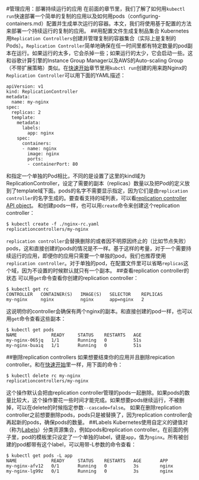 #管理应用：部署持续运行的应用
在前面的章节里，我们了解了如何用`kubectl run`快速部署一个简单的复制的应用以及如何用pods（configuring-containers.md）配置并生成单次运行的容器。本文，我们将使用基于配置的方法来部署一个持续运行的复制的应用。
##用配置文件生成复制品集合
Kubernetes用`Replication Controllers`创建并管理复制的容器集合（实际上是复制的Pods）。`Replication Controller`简单地确保在任一时间里都有特定数量的pod副本在运行。如果运行的太多，它会杀掉一些；如果运行的太少，它会启动一些。这和谷歌计算引擎的Instance Group Manager以及AWS的Auto-scaling Group（不带扩展策略）类似。在[快速开始](http://kubernetes.io/v1.0/docs/user-guide/quick-start.html)章节里用`kubctl run`创建的用来跑Nginx的`Replication Controller`可以用下面的YAML描述：
```
apiVersion: v1
kind: ReplicationController
metadata:
  name: my-nginx
spec:
  replicas: 2
  template:
    metadata:
      labels:
        app: nginx
    spec:
      containers:
      - name: nginx
        image: nginx
        ports:
        - containerPort: 80
```
和指定一个单独的Pod相比，不同的是设置了这里的kind域为ReplicationController，设定了需要的副本（replicas）数量以及把Pod的定义放到了template域下面。pods的名字不需要显示指定，因为它们是由`replication controller`的名字生成的。要查看支持的域列表，可以看[replication controller API object](https://htmlpreview.github.io/?https://github.com/GoogleCloudPlatform/kubernetes/v1.0.1/docs/api-reference/definitions.html#_v1_replicationcontroller)。
和创建pods一样，也可以用`create`命令来创建这个replication controller：
```
$ kubectl create -f ./nginx-rc.yaml
replicationcontrollers/my-nginx
```
`replication controller`会替换删除的或者因不明原因终止的（比如节点失败）pods，这和直接创建的pods的情况是不一样。基于这样的考量，对于一个需要持续运行的应用，即便你的应用只需要一个单独的pod，我们也推荐使用`replication controller`。对于单独的pod，在配置文件里可以省略`replicas`这个域，因为不设置的时候默认就只有一个副本。
##查看replication controller的状态
可以用`get`命令查看你创建的replication controller：
```
$ kubectl get rc
CONTROLLER   CONTAINER(S)   IMAGE(S)   SELECTOR    REPLICAS
my-nginx     nginx          nginx      app=nginx   2
```
这说明你的controller会确保有两个nginx的副本。和直接创建的pod一样，也可以用`get`命令查看这些副本：
```
$ kubectl get pods
NAME             READY     STATUS    RESTARTS   AGE
my-nginx-065jq   1/1       Running   0          51s
my-nginx-buaiq   1/1       Running   0          51s
```
##删除replication controllers
如果想要结束你的应用并且删除repication controller。和在[快速开始]()里一样，用下面的命令：
```
$ kubectl delete rc my-nginx
replicationcontrollers/my-nginx
```
这个操作默认会把由replication controller管理的pods一起删除。如果pods的数量比较大，这个操作要花一些时间才能完成。如果想要pods继续运行，不被删掉，可以在delete的时候指定参数`--cascade=false`。
如果在删除replication controller之前想要删除pods，pods只是被替换了，因为replication controller会再起新的pods，确保pods的数量。
##Labels
Kubernetes使用自定义的键值对（称为[Labels](http://kubernetes.io/v1.0/docs/user-guide/labels.html)）分类资源集合，例如pods和replication controller。在前面的例子里，pod的模板里只设定了一个单独的label，键是`app`，值为`nginx`。所有被创建的pod都带有这个label，可以用带-L参数的命令查看：
```
$ kubectl get pods -L app
NAME             READY     STATUS    RESTARTS   AGE       APP
my-nginx-afv12   0/1       Running   0          3s        nginx
my-nginx-lg99z   0/1       Running   0          3s        nginx

```
